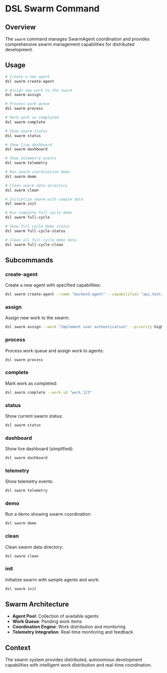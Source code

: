 # DSL Swarm Command

## Overview
The `swarm` command manages SwarmAgent coordination and provides comprehensive swarm management capabilities for distributed development.

## Usage
```bash
# Create a new agent
dsl swarm create-agent

# Assign new work to the swarm
dsl swarm assign

# Process work queue
dsl swarm process

# Mark work as completed
dsl swarm complete

# Show swarm status
dsl swarm status

# Show live dashboard
dsl swarm dashboard

# Show telemetry events
dsl swarm telemetry

# Run swarm coordination demo
dsl swarm demo

# Clean swarm data directory
dsl swarm clean

# Initialize swarm with sample data
dsl swarm init

# Run complete full cycle demo
dsl swarm full-cycle

# Show full cycle demo status
dsl swarm full-cycle-status

# Clean all full cycle demo data
dsl swarm full-cycle-clean
```

## Subcommands

### create-agent
Create a new agent with specified capabilities:
```bash
dsl swarm create-agent --name "backend-agent" --capabilities "api,testing"
```

### assign
Assign new work to the swarm:
```bash
dsl swarm assign --work "Implement user authentication" --priority high
```

### process
Process work queue and assign work to agents:
```bash
dsl swarm process
```

### complete
Mark work as completed:
```bash
dsl swarm complete --work-id "work_123"
```

### status
Show current swarm status:
```bash
dsl swarm status
```

### dashboard
Show live dashboard (simplified):
```bash
dsl swarm dashboard
```

### telemetry
Show telemetry events:
```bash
dsl swarm telemetry
```

### demo
Run a demo showing swarm coordination:
```bash
dsl swarm demo
```

### clean
Clean swarm data directory:
```bash
dsl swarm clean
```

### init
Initialize swarm with sample agents and work:
```bash
dsl swarm init
```

## Swarm Architecture
- **Agent Pool**: Collection of available agents
- **Work Queue**: Pending work items
- **Coordination Engine**: Work distribution and monitoring
- **Telemetry Integration**: Real-time monitoring and feedback

## Context
The swarm system provides distributed, autonomous development capabilities with intelligent work distribution and real-time coordination. 